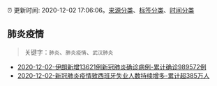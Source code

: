 :alarm_clock: 更新时间: 2020-12-02 17:06:06。[来源分类](../README.md)、[标签分类](../TAGS.md)、[时间分类](../TIMELINE.md)

## 肺炎疫情


> 关键字：`肺炎`、`肺炎疫情`、`武汉肺炎`



- [2020-12-02-​伊朗新增13621例新冠肺炎确诊病例-累计确诊989572例](http://app.cctv.com/special/cportal/detail/arti/index.html?id=ArtigmgOh2qkSVsyyU14WVRh201202&isfromapp=1) 
- [2020-12-02-新冠肺炎疫情致西班牙失业人数持续增多-累计超385万人](http://app.cctv.com/special/cportal/detail/arti/index.html?id=ArtieVlY4lFWAREgRRzA5ZVy201202&isfromapp=1) 